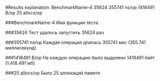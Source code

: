#Results explanation:
BenchmarkName-4     35624            355741 ns/op         1418491 B/op         25 allocs/op

###BenchmarkName-4
Имя функции теста   

###35624
Тест удалось запустить 35624 раз 

###355741 ns/op
Каждая операция длилась 355741 мкс (355.741 миллисекунд)

###1418491 B/op
На каждую операцию было выделено 1418491 байт (1.418.491 мб)

###25 allocs/op
Было 25 аллокаций памяти
